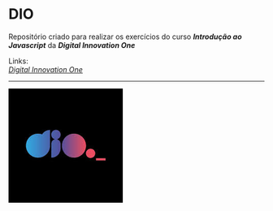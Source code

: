 # DIO

Repositório criado para realizar os exercícios do curso ***Introdução ao Javascript*** da ***Digital Innovation One***  

Links:  
[*Digital Innovation One*](https://www.dio.me/)

---

![DIO](https://github.com/vlcp197/DIO/blob/master/dio.jpeg)
